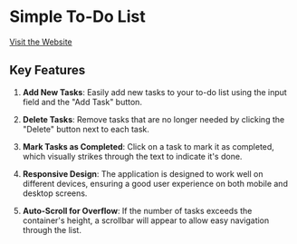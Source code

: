 # Simple To-Do List

[Visit the Website](https://mahfuzrahman99.github.io/Intro-to-dom)

## Key Features

1. **Add New Tasks**: Easily add new tasks to your to-do list using the input field and the "Add Task" button.

2. **Delete Tasks**: Remove tasks that are no longer needed by clicking the "Delete" button next to each task.

3. **Mark Tasks as Completed**: Click on a task to mark it as completed, which visually strikes through the text to indicate it's done.

4. **Responsive Design**: The application is designed to work well on different devices, ensuring a good user experience on both mobile and desktop screens.

5. **Auto-Scroll for Overflow**: If the number of tasks exceeds the container's height, a scrollbar will appear to allow easy navigation through the list.
